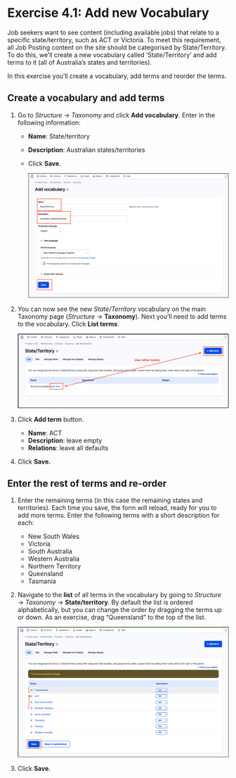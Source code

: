 # Exercise 4.1: Add new Vocabulary

Job seekers want to see content (including available jobs) that relate to a specific state/territory, such as ACT or Victoria. To meet this requirement, all Job Posting content on the site should be categorised by State/Territory. To do this, we’ll create a new vocabulary called ‘State/Territory’ and add terms to it (all of Australia’s states and territories).

In this exercise you’ll create a vocabulary, add terms and reorder the terms.

## Create a vocabulary and add terms

1. Go to _Structure_ → _Taxonomy_ and click **Add vocabulary**. Enter in the following information:
   * **Name**: State/territory
   * **Description**: Australian states/territories
   *   Click **Save**.

       <img src="../.gitbook/assets/Ex-4-1-Vocabulary-1.png" alt="Image of add Vocabulary" data-size="original">
2.  You can now see the new _State/Territory_ vocabulary on the main Taxonomy page (_Structure_ → **Taxonomy**). Next you’ll need to add terms to the vocabulary. Click **List terms**.

    <img src="../.gitbook/assets/Ex-4-1-Vocabulary-2.png" alt="Image of add Vocabulary" data-size="original">
3. Click **Add term** button.
   * **Name**: ACT
   * **Description**: leave empty
   * **Relations**: leave all defaults
4. Click **Save.**

## Enter the rest of terms and re-order

1. Enter the remaining terms (in this case the remaining states and territories). Each time you save, the form will reload, ready for you to add more terms. Enter the following terms with a short description for each:
   * New South Wales
   * Victoria
   * South Australia
   * Western Australia
   * Northern Territory
   * Queensland
   * Tasmania
2.  Navigate to the **list** of all terms in the vocabulary by going to _Structure_ → _Taxonomy_ → **State/territory**. By default the list is ordered alphabetically, but you can change the order by dragging the terms up or down. As an exercise, drag “Queensland” to the top of the list.

    <img src="../.gitbook/assets/Ex-4-1-Vocabulary-3.png" alt="Image of add Vocabulary" data-size="original">
3. Click **Save**.
